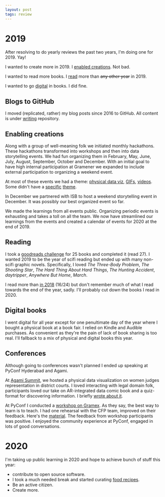 ```yaml
---
layout: post
tags: review
---
```


# 2019

After resolving to do yearly reviews the past two years, I'm doing one for 2019. Yay!

I wanted to create more in 2019. I [enabled creations](#enabling-creations). Not bad.

I wanted to read more books. I [read](#reading) more than ~~any other year~~ in 2019.

I wanted to go [digital](#digital-books) in books. I did fine.

## Blogs to GitHub

I moved (replicated, rather) my blog posts since 2016 to GitHub. All content is under [writing](https://github.com/bkamapantula/writing) repository.

## Enabling creations
Along with a group of well-meaning folk we initiated monthly hackathons. These hackathons transformed into workshops and then into data storytelling events. We had fun organizing them in February, May, June, July, August, September, October and December. With an initial goal to have high internal participation at Gramener we expanded to include external participation to organizing a weekend event.

At most of these events we had a theme: [physical data viz](https://blog.gramener.com/physical-data-visualizations-hackathon/), [GIFs](https://blog.gramener.com/data-gifs-examples-data-storytelling/), [videos](https://blog.gramener.com/video-data-stories-hackathon/). Some didn't have a [specific](https://blog.gramener.com/visual-data-storytelling-examples/) [theme](https://blog.gramener.com/data-storytelling-bootcamp/).

In December we partnered with ISB to host a weekend storytelling event in December. It was possibly our best organized event so far.

We made the learnings from all events public. Organizing periodic events is exhausting and takes a toll on all the team. We now have streamlined our learnings from the events and created a calendar of events for 2020 at the end of 2019.

## Reading
I took a [goodreads challenge](https://www.goodreads.com/user_challenges/14888520) for 25 books and completed it (read 27). I wanted 2019 to be the year of scifi reading but ended up with many non-scifi graphic novels. Specifically, I loved *The Three-Body Problem*, *The Shooting Star*, *The Hard Thing About Hard Things*, *The Hunting Accident*, *daytripper*, *Anywhere But Home*, *March*.

I read more than [in 2018](https://www.goodreads.com/user_challenges/10301826) (16/24) but don't remember much of what I read towards the end of the year, sadly. I'll probably cut down the books I read in 2020.

## Digital books
I went digital for all year except for one penultimate day of the year where I bought a physical book at a book fair. I relied on Kindle and Audible purchases. As convenient as they're the pain of lack of book sharing is too real. I'll fallback to a mix of physical and digital books this year.

## Conferences
Although going to conferences wasn't planned I ended up speaking at PyConf Hyderabad and Agami.

At [Agami Summit](https://www.agami.in/2019-summit), we hosted a physical data visualization on women judges representation in district courts. I loved interacting with legal domain folk, participants loved our take on AR-integrated data comic book and a quiz-format for discovering information. I briefly [wrote about it](https://github.com/bkamapantula/writing/blob/master/2019/agami-data-summit.md).

At PyConf I conducted a [workshop on Gramex](https://pyconf.hydpy.org/2019/). As they say, the best way to learn is to teach. I had one rehearsal with the CFP team, improved on their feedback. Here's the [material](https://github.com/gramexrecipes/gramex-ml-workshop/). The feedback from workshop participants was positive. I enjoyed the community experience at PyConf, engaged in lots of good conversations.

# 2020

I'm taking up public learning in 2020 and hope to achieve bunch of stuff this year:

- contribute to open source software.
- I took a much needed break and started curating [food recipes](https://github.com/bkamapantula/writing/blob/master/2020/food-recipes.md).
- Be an active citizen.
- Create more.
